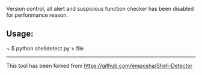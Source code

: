 Version control, all alert and suspicious function checker has been disabled for perfonmance reason.

Usage:
----------
~ $ python shelldetect.py > file

********************************
This tool has been forked from https://github.com/emposha/Shell-Detector
